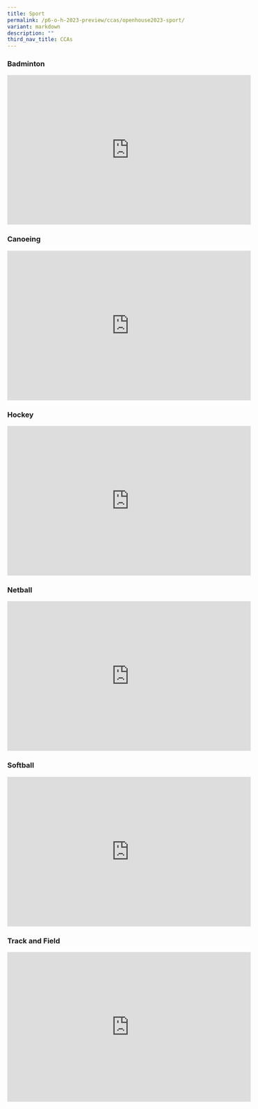 ```yaml
---
title: Sport
permalink: /p6-o-h-2023-preview/ccas/openhouse2023-sport/
variant: markdown
description: ""
third_nav_title: CCAs
---
```

### Badminton
<iframe allowfullscreen="true" height="344" width="560" frameborder="0" src="https://docs.google.com/presentation/d/e/2PACX-1vSNjr0FAAXMKEyAgujN9NM3yl8OcUgKal-EVGa7i0vgnLUuChUx3GV8qJPmoCY-ZOaxjbciwQCcpZ1k/embed?start=false&amp;loop=false&amp;delayms=3000"></iframe>


### Canoeing
<iframe allowfullscreen="true" height="344" width="560" frameborder="0" src="https://docs.google.com/presentation/d/e/2PACX-1vTXQ7e9hm_g4KgY-6IW7o5UKLjdUMpRvFTI4NPJ3ZKxZLDPl-0Bs4LBh224cvzlnSlu3wm7FreB8qlR/embed?start=false&amp;loop=false&amp;delayms=3000"></iframe>


### Hockey
<iframe allowfullscreen="true" height="344" width="560" frameborder="0" src="https://docs.google.com/presentation/d/e/2PACX-1vSZCRh50tygvkKlxHdNrwKE8BBud7YQR668BHEaLfcdy8VvVC_4kktOtyzrElQdeJZwp7hX6oUKH3TZ/embed?start=false&amp;loop=false&amp;delayms=3000"></iframe>


### Netball
<iframe allowfullscreen="true" height="344" width="560" frameborder="0" src="https://docs.google.com/presentation/d/e/2PACX-1vTTmSVmXikecMceIQajPiGqtwPziNMqb6xpDA0Q6DfPohIee14PLU8DbfRoKTR189mn7uU4lvRhkdIV/embed?start=false&amp;loop=false&amp;delayms=3000"></iframe>


### Softball
<iframe allowfullscreen="true" height="344" width="560" frameborder="0" src="https://docs.google.com/presentation/d/e/2PACX-1vSYIQYNui-sWSH7uSEnw1riu6qv2uZflvgrOtRrr9N3JhYbxfn0VijhF6Fqk1oyzskYUWAkPwpc53Vd/embed?start=false&amp;loop=false&amp;delayms=3000"></iframe>


### Track and Field
<iframe allowfullscreen="true" height="344" width="560" frameborder="0" src="https://docs.google.com/presentation/d/e/2PACX-1vTAYSh0bE8-szsyFvAP3w4IwQvviDRKPjsP6QiAFObwsGQKsPyiebCKjaEJ8_GhfLNOlTVO1S6N3wJz/embed?start=false&amp;loop=false&amp;delayms=3000"></iframe>